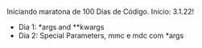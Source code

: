 Iniciando maratona de 100 Dias de Código. Início: 3.1.22!

- Dia 1: \*args and \*\*kwargs
- Dia 2: Special Parameters, mmc e mdc com \*args
